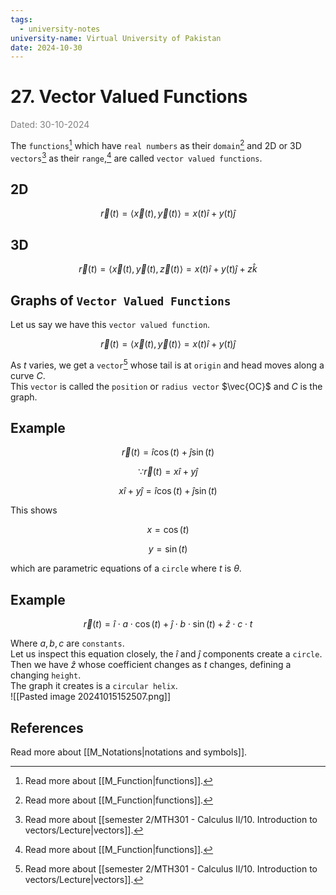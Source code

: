 ```yaml
---
tags:
  - university-notes
university-name: Virtual University of Pakistan
date: 2024-10-30
---
```


# 27. Vector Valued Functions

<span style="color: gray;">Dated: 30-10-2024</span>


The `functions`[^1] which have `real numbers` as their `domain`[^1] and 2D or 3D `vectors`[^2] as their `range`,[^1] are called `vector valued functions`.

## 2D

$$\vec{r}(t) = \langle\vec{x}(t), \vec{y}(t)\rangle = x(t)\hat{i} + y(t)\hat{j}$$

## 3D

$$\vec{r}(t) = \langle\vec{x}(t), \vec{y}(t), \vec{z}(t)\rangle = x(t)\hat{i} + y(t)\hat{j} + z\hat{k}$$

## Graphs of `Vector Valued Functions`

Let us say we have this `vector valued function`.  

$$\vec{r}(t) = \langle\vec{x}(t), \vec{y}(t)\rangle = x(t)\hat{i} + y(t)\hat{j}$$

As $t$ varies, we get a `vector`[^2] whose tail is at `origin` and head moves along a curve $C$.  
This `vector` is called the `position` or `radius vector` $\vec{OC}$ and $C$ is the graph.

## Example

$$\vec{r}(t) = \hat{i} \cos(t) + \hat j \sin (t)$$

$$\because \vec{r}(t) = x \hat i + y \hat j$$

$$x \hat i + y \hat j= \hat{i} \cos(t) + \hat j \sin (t)$$

This shows  

$$x = \cos (t)$$

$$y = \sin (t)$$

which are parametric equations of a `circle` where $t$ is $\theta$.

## Example

$$\vec{r}(t) = \hat{i} \cdot a \cdot \cos(t) + \hat j \cdot b \cdot \sin (t) + \hat z \cdot c \cdot t$$

Where $a, b, c$ are `constants`.  
Let us inspect this equation closely, the $\hat i$ and $\hat j$ components create a `circle`.  
Then we have $\hat z$ whose coefficient changes as $t$ changes, defining a changing `height`.  
The graph it creates is a `circular helix`.  
![[Pasted image 20241015152507.png]]

## References

Read more about [[M_Notations|notations and symbols]].

[^1]: Read more about [[M_Function|functions]].
[^2]: Read more about [[semester 2/MTH301 - Calculus II/10. Introduction to vectors/Lecture|vectors]].